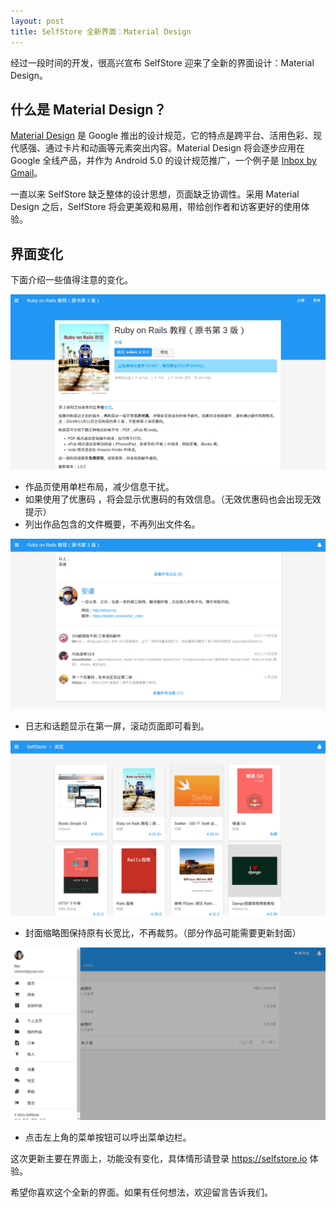 ```yaml
---
layout: post
title: SelfStore 全新界面：Material Design
---
```


经过一段时间的开发，很高兴宣布 SelfStore 迎来了全新的界面设计：Material Design。

## 什么是 Material Design？

[Material Design](http://www.google.com/design/spec/material-design/introduction.html) 是 Google 推出的设计规范，它的特点是跨平台、活用色彩、现代感强、通过卡片和动画等元素突出内容。Material Design 将会逐步应用在 Google 全线产品，并作为 Android 5.0 的设计规范推广，一个例子是 [Inbox by Gmail](https://www.google.com/inbox/)。

一直以来 SelfStore 缺乏整体的设计思想，页面缺乏协调性。采用 Material Design 之后，SelfStore 将会更美观和易用，带给创作者和访客更好的使用体验。

## 界面变化

下面介绍一些值得注意的变化。

![product](/images/posts/2015-03-07-material-design/product.png)

* 作品页使用单栏布局，减少信息干扰。
* 如果使用了优惠码  ，将会显示优惠码的有效信息。（无效优惠码也会出现无效提示）
* 列出作品包含的文件概要，不再列出文件名。

![product](/images/posts/2015-03-07-material-design/product-topics.png)

* 日志和话题显示在第一屏，滚动页面即可看到。

![product](/images/posts/2015-03-07-material-design/product-cards.png)

* 封面缩略图保持原有长宽比，不再裁剪。（部分作品可能需要更新封面）

![product](/images/posts/2015-03-07-material-design/side-nav.png)

* 点击左上角的菜单按钮可以呼出菜单边栏。

这次更新主要在界面上，功能没有变化，具体情形请登录 https://selfstore.io 体验。

希望你喜欢这个全新的界面。如果有任何想法，欢迎留言告诉我们。
